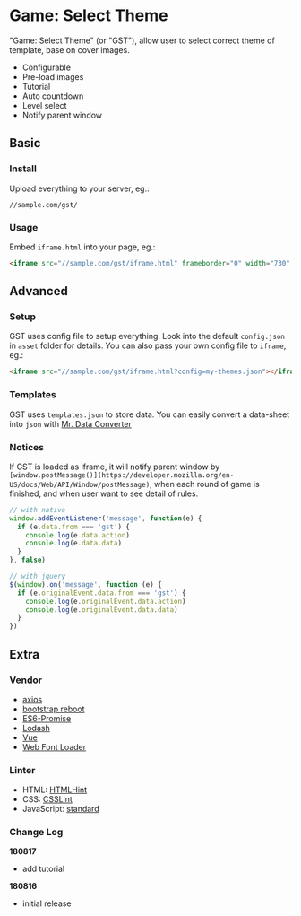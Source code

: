 # Game: Select Theme

"Game: Select Theme" (or "GST"),
allow user to select correct theme of template,
base on cover images.

* Configurable
* Pre-load images
* Tutorial
* Auto countdown
* Level select
* Notify parent window

## Basic

### Install

Upload everything to your server, eg.:

```text
//sample.com/gst/
```

### Usage

Embed `iframe.html` into your page, eg.:

```html
<iframe src="//sample.com/gst/iframe.html" frameborder="0" width="730" height="510"></iframe>
```

## Advanced

### Setup

GST uses config file to setup everything.
Look into the default `config.json` in `asset` folder for details.
You can also pass your own config file to `iframe`, eg.:

```html
<iframe src="//sample.com/gst/iframe.html?config=my-themes.json"></iframe>
```

### Templates

GST uses `templates.json` to store data.
You can easily convert a data-sheet into `json` with [Mr. Data Converter](https://shancarter.github.io/mr-data-converter/)

### Notices

If GST is loaded as iframe,
it will notify parent window by `[window.postMessage()](https://developer.mozilla.org/en-US/docs/Web/API/Window/postMessage)`,
when each round of game is finished,
and when user want to see detail of rules.

```javascript
// with native
window.addEventListener('message', function(e) {
  if (e.data.from === 'gst') {
    console.log(e.data.action)
    console.log(e.data.data)
  }
}, false)
```

```javascript
// with jquery
$(window).on('message', function (e) {
  if (e.originalEvent.data.from === 'gst') {
    console.log(e.originalEvent.data.action)
    console.log(e.originalEvent.data.data)
  }
})
```

## Extra

### Vendor

* [axios](https://github.com/axios/axios)
* [bootstrap reboot](https://github.com/twbs/bootstrap)
* [ES6-Promise](https://github.com/stefanpenner/es6-promise)
* [Lodash](https://github.com/lodash/lodash)
* [Vue](https://github.com/vuejs/vue)
* [Web Font Loader](https://github.com/typekit/webfontloader)

### Linter

* HTML: [HTMLHint](https://github.com/yaniswang/HTMLHint)
* CSS: [CSSLint](https://github.com/CSSLint/csslint)
* JavaScript: [standard](https://github.com/standard/standard)

### Change Log

__180817__

* add tutorial

__180816__

* initial release
